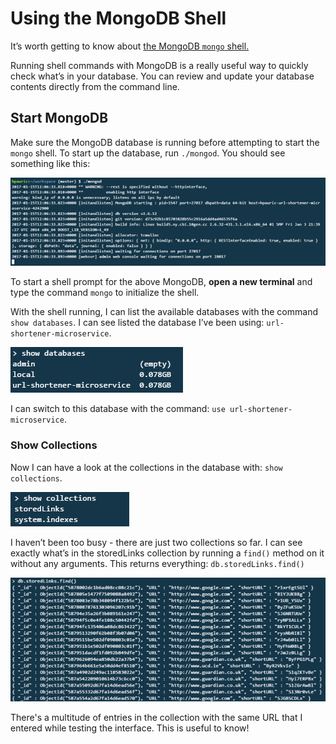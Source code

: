 # Using the MongoDB Shell

It’s worth getting to know about [the MongoDB `mongo` shell.](https://docs.mongodb.com/manual/mongo/)

Running shell commands with MongoDB is a really useful way to quickly check what’s in your database. You can review and update your database contents directly from the command line.

## Start MongoDB

Make sure the MongoDB database is running before attempting to start the `mongo` shell. To start up the database, run `./mongod`. You should see something like this:

![](https://github.com/Hpauric/readme-test/blob/master/mongod-cli-screenshot.png)

To start a shell prompt for the above MongoDB, **open a new terminal** and type the command `mongo` to initialize the shell.

With the shell running, I can list the available databases with the command `show databases`. I can see listed the database I’ve been using: `url-shortener-microservice`.

![](https://github.com/Hpauric/readme-test/blob/master/show-databases-screenshot.png)

I can switch to this database with the command: `use url-shortener-microservice`.

### Show Collections

Now I can have a look at the collections in the database with: `show collections`.

![](https://github.com/Hpauric/readme-test/blob/master/show-collections-screenshot.png)

I haven’t been too busy - there are just two collections so far.
I can see exactly what’s in the storedLinks collection by running a `find()` method on it without any arguments. This returns everything:
`db.storedLinks.find()`

![](https://github.com/Hpauric/readme-test/blob/master/storedlinks-find-screenshot.png)

There's a multitude of entries in the collection with the same URL that I entered while testing the interface. This is useful to know!


